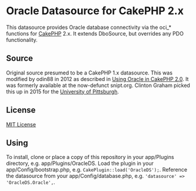 # Oracle Datasource for CakePHP 2.x

This datasource provides Oracle database connectivity via the oci_* functions for [CakePHP](http://cakephp.org) 2.x.  It extends DboSource, but overrides any PDO functionality.

## Source

Original source presumed to be a CakePHP 1.x datasource.  This was modified by odin88 in 2012 as described in [Using Oracle in CakePHP 2.0](http://www.hassanbakar.com/2012/01/09/using-oracle-in-cakephp-2-0/).  It was formerly available at the now-defunct snipt.org.  Clinton Graham picked this up in 2015 for the [University of Pittsburgh](http://www.pitt.edu).

## License
[MIT License](http://www.opensource.org/licenses/mit-license.php)

## Using
To install, clone or place a copy of this repository in your app/Plugins directory, e.g. app/Plugins/OracleDS.  Load the plugin in your app/Config/bootstrap.php, e.g. `CakePlugin::load('OracleDS');`.  Reference the datasource from your app/Config/database.php, e.g. `'datasource' => 'OracleDS.Oracle',`.
